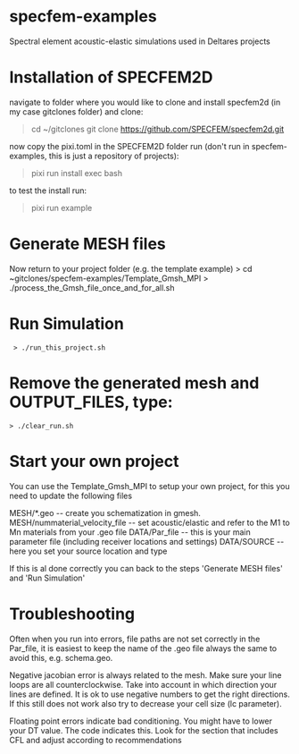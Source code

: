 # specfem-examples
Spectral element acoustic-elastic simulations used in Deltares projects

# Installation of SPECFEM2D

   navigate to folder where you would like to clone and install specfem2d (in my case gitclones folder) and clone:
   > cd ~/gitclones
   > git clone https://github.com/SPECFEM/specfem2d.git
   
   now copy the pixi.toml in the SPECFEM2D folder run (don't run in specfem-examples, this is just a repository of projects):
   > pixi run install
   > exec bash
   
   to test the install run:
   > pixi run example
   

# Generate MESH files
Now return to your project folder (e.g. the template example)
    > cd ~gitclones/specfem-examples/Template_Gmsh_MPI
    > ./process_the_Gmsh_file_once_and_for_all.sh

# Run Simulation
    
     > ./run_this_project.sh

# Remove the generated mesh and OUTPUT_FILES, type:
	
	> ./clear_run.sh

# Start your own project
You can use the Template_Gmsh_MPI to setup your own project, for this you need to update the following files

MESH/*.geo -- create you schematization in gmesh.
MESH/nummaterial_velocity_file -- set acoustic/elastic and refer to the M1 to Mn materials from your .geo file
DATA/Par_file -- this is your main parameter file (including receiver locations and settings)
DATA/SOURCE -- here you set your source location and type 

If this is al done correctly you can back to the steps 'Generate MESH files' and 'Run Simulation'

# Troubleshooting
Often when you run into errors, file paths are not set correctly in the Par_file, it is easiest to keep the name of the .geo file always the same to avoid this, e.g. schema.geo.

Negative jacobian error is always related to the mesh. Make sure your line loops are all counterclockwise. Take into account in which direction your lines are defined. It is ok to use negative numbers to get the right directions. If this still does not work also try to decrease your cell size (lc parameter).

Floating point errors indicate bad conditioning. You might have to lower your DT value. The code indicates this. Look for the section that includes CFL and adjust according to recommendations







